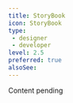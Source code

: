 ```yaml
---
title: StoryBook
icon: StoryBook
type:
 - designer
 - developer
level: 2.5
preferred: true
alsoSee:
---
```


Content pending
